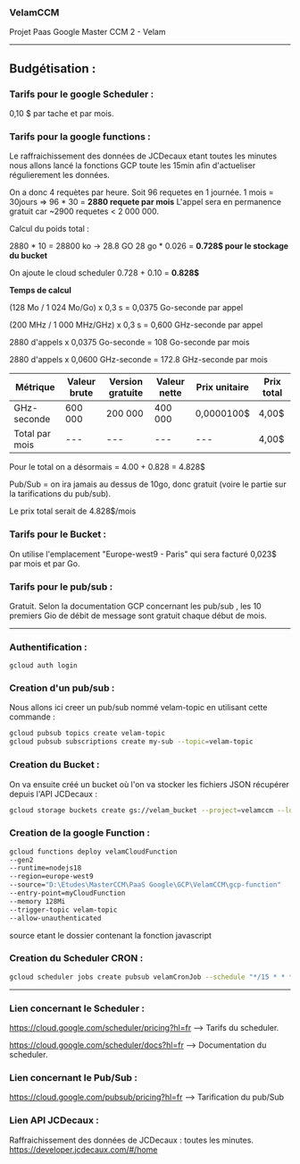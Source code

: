 ### VelamCCM
Projet Paas Google Master CCM 2 - Velam 

----------------------------------------------------------------------------------------------

## Budgétisation : 

### Tarifs pour le google Scheduler : 
0,10 $ par tache et par mois.

### Tarifs pour la google functions : 

Le raffraichissement des données de JCDecaux etant toutes les minutes nous allons lancé la fonctions GCP toute les 15min afin d'actueliser régulierement les données. 

On a donc 4 requètes par heure. Soit 96 requetes en 1 journée.
1 mois = 30jours => 96 * 30 = **2880 requete par mois**
L'appel sera en permanence gratuit car ~2900 requetes < 2 000 000. 

Calcul du poids total : 

2880 * 10 = 28800 ko -> 28.8 GO
28 go * 0.026 = **0.728$ pour le stockage du bucket**

On ajoute le cloud scheduler
0.728 + 0.10 = **0.828$**

**Temps de calcul**

(128 Mo / 1 024 Mo/Go) x 0,3 s = 0,0375 Go-seconde par appel

(200 MHz / 1 000 MHz/GHz) x 0,3 s = 0,600 GHz-seconde par appel

2880 d'appels x 0,0375 Go-seconde = 108 Go-seconde par mois

2880 d'appels x 0,0600 GHz-seconde = 172.8 GHz-seconde par mois


Métrique | Valeur brute | Version gratuite | Valeur nette | Prix unitaire | Prix total
--- | --- | --- | --- |--- |--- 
GHz-seconde | 600 000 | 200 000 | 400 000 | 0,0000100$ | 4,00$
Total par mois | --- | --- | --- |--- | 4,00$

Pour le total on a désormais = 4.00 + 0.828 = 4.828$

Pub/Sub = on ira jamais au dessus de 10go, donc gratuit (voire le partie sur la tarifications du pub/sub).

Le prix total serait de 4.828$/mois

### Tarifs pour le Bucket : 

On utilise l'emplacement "Europe-west9 - Paris" qui sera facturé 0,023$ par mois et par Go.

### Tarifs pour le pub/sub : 
Gratuit. Selon la documentation GCP concernant les pub/sub , les 10 premiers Gio de débit de message sont gratuit chaque début de mois. 

----------------------------------------------------------------------------------------------
### Authentification : 

```gcloud auth login```

### Creation d'un pub/sub : 

Nous allons ici creer un pub/sub nommé velam-topic en utilisant cette commande : 

``` bash
gcloud pubsub topics create velam-topic 
gcloud pubsub subscriptions create my-sub --topic=velam-topic
```

### Creation du Bucket : 

On va ensuite créé un bucket où l'on va stocker les fichiers JSON récupérer depuis l'API JCDecaux : 

```bash
gcloud storage buckets create gs://velam_bucket --project=velamccm --location=europe-west9
```

### Creation de la google Function : 

```bash
gcloud functions deploy velamCloudFunction 
--gen2 
--runtime=nodejs18 
--region=europe-west9 
--source="D:\Etudes\MasterCCM\PaaS Google\GCP\VelamCCM\gcp-function" 
--entry-point=myCloudFunction 
--memory 128Mi 
--trigger-topic velam-topic 
--allow-unauthenticated
```
source etant le dossier contenant la fonction javascript

### Creation du Scheduler CRON : 

```bash
gcloud scheduler jobs create pubsub velamCronJob --schedule "*/15 * * * *" --topic velam-topic --message-body "run" --description "My scheduled job" --location=europe-west3
```

-----------------------------------------------------------------------------------------------

### Lien concernant le Scheduler :

https://cloud.google.com/scheduler/pricing?hl=fr --> Tarifs du scheduler.

https://cloud.google.com/scheduler/docs?hl=fr --> Documentation du scheduler.


### Lien concernant le Pub/Sub : 

https://cloud.google.com/pubsub/pricing?hl=fr --> 
Tarification du pub/Sub

### Lien API JCDecaux : 
Raffraichissement des données de JCDecaux : toutes les minutes. 
https://developer.jcdecaux.com/#/home

